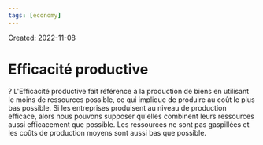 ```yaml
---
tags: [economy] 
---
```

Created: 2022-11-08

# Efficacité productive
?
L'Efficacité productive fait référence à la production de biens en utilisant le moins de ressources possible, ce qui implique de produire au coût le plus bas possible. Si les entreprises produisent au niveau de production efficace, alors nous pouvons supposer qu'elles combinent leurs ressources aussi efficacement que possible. Les ressources ne sont pas gaspillées et les coûts de production moyens sont aussi bas que possible.
<!--SR:!2022-11-15,2,230-->